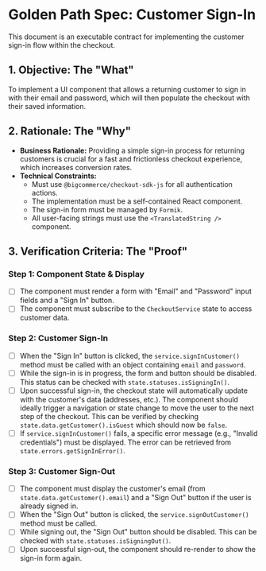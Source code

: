 # Golden Path Spec: Customer Sign-In

This document is an executable contract for implementing the customer sign-in flow within the checkout.

## 1. Objective: The "What"

To implement a UI component that allows a returning customer to sign in with their email and password, which will then populate the checkout with their saved information.

## 2. Rationale: The "Why"

-   **Business Rationale:** Providing a simple sign-in process for returning customers is crucial for a fast and frictionless checkout experience, which increases conversion rates.
-   **Technical Constraints:**
    -   Must use `@bigcommerce/checkout-sdk-js` for all authentication actions.
    -   The implementation must be a self-contained React component.
    -   The sign-in form must be managed by `Formik`.
    -   All user-facing strings must use the `<TranslatedString />` component.

## 3. Verification Criteria: The "Proof"

### Step 1: Component State & Display
-   [ ] The component must render a form with "Email" and "Password" input fields and a "Sign In" button.
-   [ ] The component must subscribe to the `CheckoutService` state to access customer data.

### Step 2: Customer Sign-In
-   [ ] When the "Sign In" button is clicked, the `service.signInCustomer()` method must be called with an object containing `email` and `password`.
-   [ ] While the sign-in is in progress, the form and button should be disabled. This status can be checked with `state.statuses.isSigningIn()`.
-   [ ] Upon successful sign-in, the checkout state will automatically update with the customer's data (addresses, etc.). The component should ideally trigger a navigation or state change to move the user to the next step of the checkout. This can be verified by checking `state.data.getCustomer().isGuest` which should now be `false`.
-   [ ] If `service.signInCustomer()` fails, a specific error message (e.g., "Invalid credentials") must be displayed. The error can be retrieved from `state.errors.getSignInError()`.

### Step 3: Customer Sign-Out
-   [ ] The component must display the customer's email (from `state.data.getCustomer().email`) and a "Sign Out" button if the user is already signed in.
-   [ ] When the "Sign Out" button is clicked, the `service.signOutCustomer()` method must be called.
-   [ ] While signing out, the "Sign Out" button should be disabled. This can be checked with `state.statuses.isSigningOut()`.
-   [ ] Upon successful sign-out, the component should re-render to show the sign-in form again.
